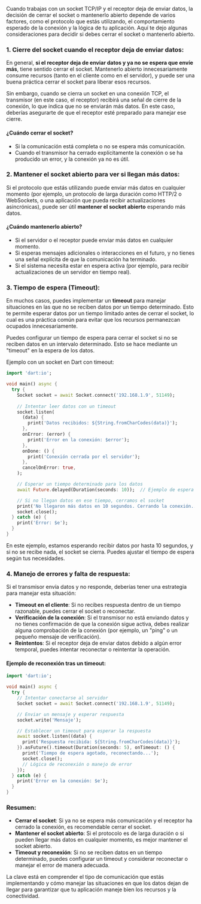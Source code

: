 Cuando trabajas con un socket TCP/IP y el receptor deja de enviar datos, la decisión de cerrar el socket o mantenerlo abierto depende de varios factores, como el protocolo que estás utilizando, el comportamiento esperado de la conexión y la lógica de tu aplicación. Aquí te dejo algunas consideraciones para decidir si debes cerrar el socket o mantenerlo abierto.

### 1. **Cierre del socket cuando el receptor deja de enviar datos**:

En general, **si el receptor deja de enviar datos y ya no se espera que envíe más**, tiene sentido cerrar el socket. Mantenerlo abierto innecesariamente consume recursos (tanto en el cliente como en el servidor), y puede ser una buena práctica cerrar el socket para liberar esos recursos.

Sin embargo, cuando se cierra un socket en una conexión TCP, el transmisor (en este caso, el receptor) recibirá una señal de cierre de la conexión, lo que indica que no se enviarán más datos. En este caso, deberías asegurarte de que el receptor esté preparado para manejar ese cierre.

#### ¿Cuándo cerrar el socket?
- Si la comunicación está completa o no se espera más comunicación.
- Cuando el transmisor ha cerrado explícitamente la conexión o se ha producido un error, y la conexión ya no es útil.

### 2. **Mantener el socket abierto para ver si llegan más datos**:

Si el protocolo que estás utilizando puede enviar más datos en cualquier momento (por ejemplo, un protocolo de larga duración como HTTP/2 o WebSockets, o una aplicación que pueda recibir actualizaciones asincrónicas), puede ser útil **mantener el socket abierto** esperando más datos.

#### ¿Cuándo mantenerlo abierto?
- Si el servidor o el receptor puede enviar más datos en cualquier momento.
- Si esperas mensajes adicionales o interacciones en el futuro, y no tienes una señal explícita de que la comunicación ha terminado.
- Si el sistema necesita estar en espera activa (por ejemplo, para recibir actualizaciones de un servidor en tiempo real).

### 3. **Tiempo de espera (Timeout)**:

En muchos casos, puedes implementar un **timeout** para manejar situaciones en las que no se reciben datos por un tiempo determinado. Esto te permite esperar datos por un tiempo limitado antes de cerrar el socket, lo cual es una práctica común para evitar que los recursos permanezcan ocupados innecesariamente.

Puedes configurar un tiempo de espera para cerrar el socket si no se reciben datos en un intervalo determinado. Esto se hace mediante un "timeout" en la espera de los datos.

Ejemplo con un socket en Dart con timeout:

```dart
import 'dart:io';

void main() async {
  try {
    Socket socket = await Socket.connect('192.168.1.9', 51149);
    
    // Intentar leer datos con un timeout
    socket.listen(
      (data) {
        print('Datos recibidos: ${String.fromCharCodes(data)}');
      },
      onError: (error) {
        print('Error en la conexión: $error');
      },
      onDone: () {
        print('Conexión cerrada por el servidor');
      },
      cancelOnError: true,
    );

    // Esperar un tiempo determinado para los datos
    await Future.delayed(Duration(seconds: 10));  // Ejemplo de espera de 10 segundos

    // Si no llegan datos en ese tiempo, cerramos el socket
    print('No llegaron más datos en 10 segundos. Cerrando la conexión...');
    socket.close();
  } catch (e) {
    print('Error: $e');
  }
}
```

En este ejemplo, estamos esperando recibir datos por hasta 10 segundos, y si no se recibe nada, el socket se cierra. Puedes ajustar el tiempo de espera según tus necesidades.

### 4. **Manejo de errores y falta de respuesta**:

Si el transmisor envía datos y no responde, deberías tener una estrategia para manejar esta situación:

- **Timeout en el cliente**: Si no recibes respuesta dentro de un tiempo razonable, puedes cerrar el socket o reconectar.
- **Verificación de la conexión**: Si el transmisor no está enviando datos y no tienes confirmación de que la conexión sigue activa, debes realizar alguna comprobación de la conexión (por ejemplo, un "ping" o un pequeño mensaje de verificación).
- **Reintentos**: Si el receptor deja de enviar datos debido a algún error temporal, puedes intentar reconectar o reintentar la operación.

#### Ejemplo de reconexión tras un timeout:

```dart
import 'dart:io';

void main() async {
  try {
    // Intentar conectarse al servidor
    Socket socket = await Socket.connect('192.168.1.9', 51149);

    // Enviar un mensaje y esperar respuesta
    socket.write('Mensaje');

    // Establecer un timeout para esperar la respuesta
    await socket.listen((data) {
      print('Respuesta recibida: ${String.fromCharCodes(data)}');
    }).asFuture().timeout(Duration(seconds: 5), onTimeout: () {
      print('Tiempo de espera agotado, reconectando...');
      socket.close();
      // Lógica de reconexión o manejo de error
    });
  } catch (e) {
    print('Error en la conexión: $e');
  }
}
```

### Resumen:

- **Cerrar el socket**: Si ya no se espera más comunicación y el receptor ha cerrado la conexión, es recomendable cerrar el socket.
- **Mantener el socket abierto**: Si el protocolo es de larga duración o si pueden llegar más datos en cualquier momento, es mejor mantener el socket abierto.
- **Timeout y reconexión**: Si no se reciben datos en un tiempo determinado, puedes configurar un timeout y considerar reconectar o manejar el error de manera adecuada.

La clave está en comprender el tipo de comunicación que estás implementando y cómo manejar las situaciones en que los datos dejan de llegar para garantizar que tu aplicación maneje bien los recursos y la conectividad.
